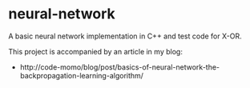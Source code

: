 # neural-network
A basic neural network implementation in C++ and test code for X-OR.

This project is accompanied by an article in my blog:

- http://code-momo/blog/post/basics-of-neural-network-the-backpropagation-learning-algorithm/
